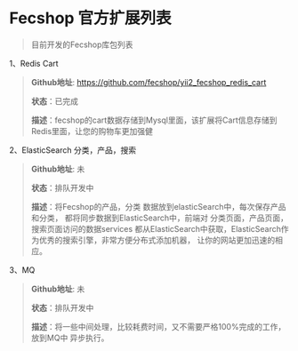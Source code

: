 Fecshop 官方扩展列表
==================


> 目前开发的Fecshop库包列表


1、Redis Cart


> **Github地址**: https://github.com/fecshop/yii2_fecshop_redis_cart 
> 
> **状态**：已完成
> 
> **描述**：fecshop的cart数据存储到Mysql里面，该扩展将Cart信息存储到Redis里面，让您的购物车更加强健
> 

2、ElasticSearch 分类，产品，搜索


> **Github地址**: 未 
> 
> **状态**：排队开发中
> 
> **描述**：将Fecshop的产品，分类 数据放到elasticSearch中，每次保存产品和分类，
> 都将同步数据到ElasticSearch中，前端对 分类页面，产品页面，搜索页面访问的数据services
> 都从ElasticSearch中获取，ElasticSearch作为优秀的搜索引擎，非常方便分布式添加机器，
> 让你的网站更加迅速的相应。


3、MQ


> **Github地址**: 未
> 
> **状态**：排队开发中
> 
> **描述**：将一些中间处理，比较耗费时间，又不需要严格100%完成的工作，放到MQ中
> 异步执行。

